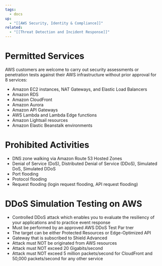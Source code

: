 ```yaml
---
tags:
  - docs
up:
  - "[[AWS Security, Identity & Compliance]]"
related:
  - "[[Threat Detection and Incident Response]]"
---
```

# Permitted Services

AWS customers are welcome to carry out security assessments or penetration tests against their AWS infrastructure without prior approval for 8 services:

- Amazon EC2 instances, NAT Gateways, and Elastic Load Balancers
- Amazon RDS
- Amazon CloudFront  
- Amazon Aurora
- Amazon API Gateways
- AWS Lambda and Lambda Edge functions
- Amazon Lightsail resources
- Amazon Elastic Beanstalk environments

# Prohibited Activities

- DNS zone walking via Amazon Route 53 Hosted Zones
- Denial of Service (DoS), Distributed Denial of Service (DDoS), Simulated DoS, Simulated DDoS
- Port flooding
- Protocol flooding
- Request flooding (login request flooding, API request flooding)

# DDoS Simulation Testing on AWS

- Controlled DDoS attack which enables you to evaluate the resiliency of your applications and to practice event response
- Must be performed by an approved AWS DDoS Test Par tner
- The target can be either Protected Resources or Edge-Optimized API
- Gateway that is subscribed to Shield Advanced
- Attack must NOT be originated from AWS resources
- Attack must NOT exceed 20 Gigabits/second
- Attack must NOT exceed 5 million packets/second for CloudFront and 50,000 packets/second for any other service

